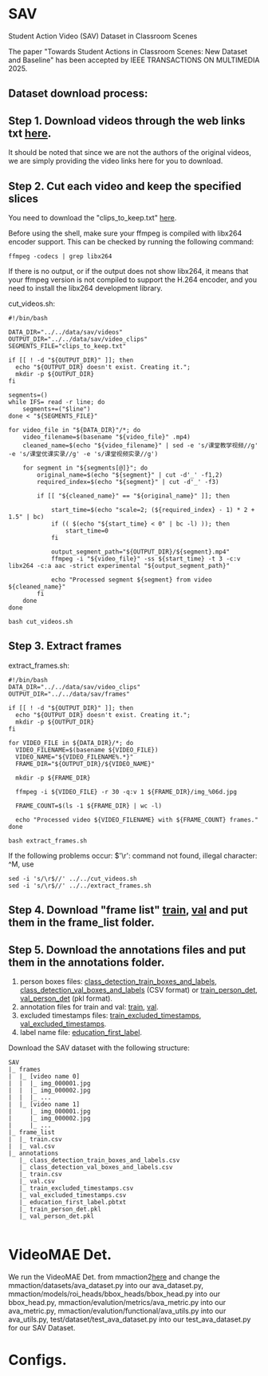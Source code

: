 # SAV
Student Action Video (SAV) Dataset in Classroom Scenes

The paper "Towards Student Actions in Classroom Scenes: New Dataset and Baseline" has been accepted by IEEE TRANSACTIONS ON MULTIMEDIA 2025.

## Dataset download process:
## Step 1. Download videos through the web links txt [here](https://drive.google.com/file/d/1S4EONu-faoUxy8y_dIYIqM5LOfyTlGNP/view?usp=sharing).
It should be noted that since we are not the authors of the original videos, we are simply providing the video links here for you to download.

## Step 2. Cut each video and keep the specified slices

You need to download the "clips_to_keep.txt" [here](https://drive.google.com/file/d/1Z3x-farXpzLt7Q3nGSpq5sH_DzVCq-TD/view?usp=drive_link).

Before using the shell, make sure your ffmpeg is compiled with libx264 encoder support. This can be checked by running the following command:
```
ffmpeg -codecs | grep libx264
```
If there is no output, or if the output does not show libx264, it means that your ffmpeg version is not compiled to support the H.264 encoder, and you need to install the libx264 development library.

cut_videos.sh:
```
#!/bin/bash

DATA_DIR="../../data/sav/videos"
OUTPUT_DIR="../../data/sav/video_clips"
SEGMENTS_FILE="clips_to_keep.txt"

if [[ ! -d "${OUTPUT_DIR}" ]]; then
  echo "${OUTPUT_DIR} doesn't exist. Creating it.";
  mkdir -p ${OUTPUT_DIR}
fi

segments=()
while IFS= read -r line; do
    segments+=("$line")
done < "${SEGMENTS_FILE}"

for video_file in "${DATA_DIR}"/*; do
    video_filename=$(basename "${video_file}" .mp4)
    cleaned_name=$(echo "${video_filename}" | sed -e 's/课堂教学视频//g' -e 's/课堂优课实录//g' -e 's/课堂视频实录//g')

    for segment in "${segments[@]}"; do
        original_name=$(echo "${segment}" | cut -d'_' -f1,2)
        required_index=$(echo "${segment}" | cut -d'_' -f3)

        if [[ "${cleaned_name}" == "${original_name}" ]]; then

            start_time=$(echo "scale=2; (${required_index} - 1) * 2 + 1.5" | bc)
            if (( $(echo "${start_time} < 0" | bc -l) )); then
                start_time=0
            fi

            output_segment_path="${OUTPUT_DIR}/${segment}.mp4"
            ffmpeg -i "${video_file}" -ss ${start_time} -t 3 -c:v libx264 -c:a aac -strict experimental "${output_segment_path}"
            
            echo "Processed segment ${segment} from video ${cleaned_name}"
        fi
    done
done
```

```
bash cut_videos.sh
```

## Step 3. Extract frames

extract_frames.sh:
```
#!/bin/bash
DATA_DIR="../../data/sav/video_clips"
OUTPUT_DIR="../../data/sav/frames"

if [[ ! -d "${OUTPUT_DIR}" ]]; then
  echo "${OUTPUT_DIR} doesn't exist. Creating it.";
  mkdir -p ${OUTPUT_DIR}
fi

for VIDEO_FILE in ${DATA_DIR}/*; do
  VIDEO_FILENAME=$(basename ${VIDEO_FILE})
  VIDEO_NAME="${VIDEO_FILENAME%.*}"
  FRAME_DIR="${OUTPUT_DIR}/${VIDEO_NAME}"

  mkdir -p ${FRAME_DIR}

  ffmpeg -i ${VIDEO_FILE} -r 30 -q:v 1 ${FRAME_DIR}/img_%06d.jpg

  FRAME_COUNT=$(ls -1 ${FRAME_DIR} | wc -l)

  echo "Processed video ${VIDEO_FILENAME} with ${FRAME_COUNT} frames."
done
```

```
bash extract_frames.sh
```
If the following problems occur: $'\r': command not found, illegal character: ^M,
use 
```
sed -i 's/\r$//' ../../cut_videos.sh
sed -i 's/\r$//' ../../extract_frames.sh
```

## Step 4. Download "frame list" [train](https://drive.google.com/file/d/1UHlhz6p7-UMy82sy5DBdcrCCBW483fp8/view?usp=drive_link), [val](https://drive.google.com/file/d/1fx7adqC6MiKdQdB3tlGVZkLEpYokUqOS/view?usp=drive_link) and put them in the frame_list folder.

## Step 5. Download the annotations files and put them in the annotations folder.
1. person boxes files: [class_detection_train_boxes_and_labels](https://drive.google.com/file/d/1QI169QjUKZN0PcMzSnTLTQqL7VOZwNOX/view?usp=drive_link), [class_detection_val_boxes_and_labels](https://drive.google.com/file/d/1tf2Fyu1Kl_k55kxsHeLWOlYiz3DLK0MQ/view?usp=drive_link) (CSV format) or [train_person_det](https://drive.google.com/file/d/1EE0q6baN8QiMvKVbSdlHTf_KZcqGHhD7/view?usp=drive_link), [val_person_det](https://drive.google.com/file/d/1T-y1z1bZz8421gdFR6x81WtvxQy9bHRg/view?usp=drive_link) (pkl format).
2. annotation files for train and val: [train](https://drive.google.com/file/d/1rHToVI9pmAqzFdrNJ-o2P_9pzLzYIcLh/view?usp=drive_link), [val](https://drive.google.com/file/d/1lfWBtmJ98cd0xWNqyq0Ax888ZmdZ0p4L/view?usp=drive_link).
3. excluded timestamps files: [train_excluded_timestamps](https://drive.google.com/file/d/1f4OGziejZfpckjNzrzrAeFxJbt0zMEa-/view?usp=drive_link), [val_excluded_timestamps](https://drive.google.com/file/d/1JRLGNTgEKT75ItPO4SBaoLkl7VT6I0Iq/view?usp=drive_link).
4. label name file: [education_first_label](https://drive.google.com/file/d/1bRS5ia_9UUlBTRNuGvc8jBFv3lHLSseg/view?usp=drive_link).

Download the SAV dataset with the following structure:

```
SAV
|_ frames
|  |_ [video name 0]
|  |  |_ img_000001.jpg
|  |  |_ img_000002.jpg
|  |  |_ ...
|  |_ [video name 1]
|     |_ img_000001.jpg
|     |_ img_000002.jpg
|     |_ ...
|_ frame_list
|  |_ train.csv
|  |_ val.csv
|_ annotations
   |_ class_detection_train_boxes_and_labels.csv
   |_ class_detection_val_boxes_and_labels.csv
   |_ train.csv
   |_ val.csv
   |_ train_excluded_timestamps.csv
   |_ val_excluded_timestamps.csv
   |_ education_first_label.pbtxt
   |_ train_person_det.pkl
   |_ val_person_det.pkl


```

# VideoMAE Det.
We run the VideoMAE Det. from mmaction2[here](https://github.com/open-mmlab/mmaction2) and change the mmaction/datasets/ava_dataset.py into our ava_dataset.py, mmaction/models/roi_heads/bbox_heads/bbox_head.py into our bbox_head.py, mmaction/evalution/metrics/ava_metric.py into our ava_metric.py,  mmaction/evalution/functional/ava_utils.py into our ava_utils.py, test/dataset/test_ava_dataset.py into our test_ava_dataset.py for our SAV Dataset.

# Configs.


